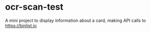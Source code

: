 # ocr-scan-test

A mini project to display information about a card, making API calls to https://binlist.io
